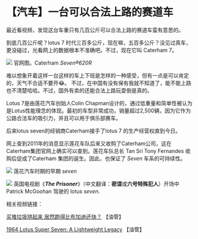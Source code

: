 # 【汽车】一台可以合法上路的赛道车


最近看视频，发现这台车重只有几百公斤可以合法上路的赛道车蛮有意思的。

到底几百公斤呢？lotus 7 时代三百多公斤，现在嘛，五百多公斤？没见过真车，更没碰过，光看网上的数据根本不准确吧。不过，现在它叫 Caterham 7。

![](https://img.1078503.org/imgs/2019/09/8983693b5ad99fa2.jpg)
官网图。Caterham *Seven®620R*

难以想象开着这样一台这样的车上下班是怎样的一种感受，但有一点是可以肯定的，天气不合适不要开😂。
不过，在中国有没有保有我就不知道了，能不能上路也不清楚哈哈。不过，国外有卖的还能合法上路玩耍倒是真的。

Lotus 7是由莲花汽车创始人Colin Chapman设计的，通过低重量和简单性被认为是Lotus性能理念的体现。最初的车型非常成功，销量超过2,500辆，因为它作为公路合法车的吸引力，并且可以用于俱乐部赛车。

后来lotus seven的经销商Caterham接手了lotus 7 的生产经营权直到今日。

网上查到2011年的消息显示莲花车队后来又收购了Caterham公司，这在Caterham集团官网上确实可以查到。莲花车队总长 Tan Sri Tony Fernandes 收购后促成了Caterham 集团的诞生。因此，也保证了 *Seven* 车系的可持续性。

![](https://img.1078503.org/imgs/2019/09/a310f7c937c99b3c.jpg)
莲花汽车时期的早期 *seven*



![](https://img.1078503.org/imgs/2019/09/47a21bae401eafa0.jpg)
英国电视剧《***The Prisoner***》（中文翻译：**密谍**或**六号特殊犯人**）开场中 Patrick McGoohan 驾驶的 lotus *seven*.

相关视频链接：

[买堆垃圾拼起来 居然跑得比布加迪还快？](https://www.youtube.com/watch?v=o5VyQraSc3M) 【油管】

[1964 Lotus Super Seven: A Lightweight Legacy](https://www.youtube.com/watch?v=F0btJhizRXA) 【油管】
